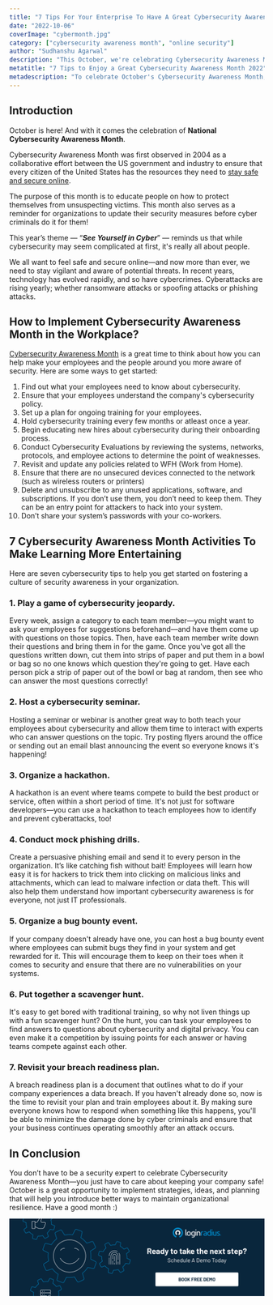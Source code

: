 ```yaml
---
title: "7 Tips For Your Enterprise To Have A Great Cybersecurity Awareness Month 2022"
date: "2022-10-06"
coverImage: "cybermonth.jpg"
category: ["cybersecurity awareness month", "online security"]
author: "Sudhanshu Agarwal"
description: "This October, we're celebrating Cybersecurity Awareness Month by sharing a few ideas you can do with your team at work. The first step to keeping your company safe is knowing what to look for, and these activities will help you raise awareness about the vulnerabilities out there."
metatitle: "7 Tips to Enjoy a Great Cybersecurity Awareness Month 2022"
metadescription: "To celebrate October's Cybersecurity Awareness Month, we've dug up some fun and innovative ideas for your team for infusing awareness throughout the month."
---
```


## Introduction

October is here! And with it comes the celebration of **National Cybersecurity Awareness Month**.

Cybersecurity Awareness Month was first observed in 2004 as a collaborative effort between the US government and industry to ensure that every citizen of the United States has the resources they need to [stay safe and secure online](https://www.loginradius.com/blog/identity/login-security/).

The purpose of this month is to educate people on how to protect themselves from unsuspecting victims. This month also serves as a reminder for organizations to update their security measures before cyber criminals do it for them!

This year’s theme — “**_See Yourself in Cyber_**” — reminds us that while cybersecurity may seem complicated at first, it's really all about people.

We all want to feel safe and secure online—and now more than ever, we need to stay vigilant and aware of potential threats. In recent years, technology has evolved rapidly, and so have cybercrimes. Cyberattacks are rising yearly; whether ransomware attacks or spoofing attacks or phishing attacks.


## How to Implement Cybersecurity Awareness Month in the Workplace?

[Cybersecurity Awareness Month](https://www.cisa.gov/cybersecurity-awareness-month) is a great time to think about how you can help make your employees and the people around you more aware of security. Here are some ways to get started:



1. Find out what your employees need to know about cybersecurity.
2. Ensure that your employees understand the company's cybersecurity policy.
3. Set up a plan for ongoing training for your employees.
4.  Hold cybersecurity training every few months or atleast once a year.
5. Begin educating new hires about cybersecurity during their onboarding process.
6.  Conduct Cybersecurity Evaluations by reviewing the systems, networks, protocols, and employee actions to determine the point of weaknesses.
7. Revisit and update any policies related to WFH (Work from Home).
8. Ensure that there are no unsecured devices connected to the network (such as wireless routers or printers)
9. Delete and unsubscribe to any unused applications, software, and subscriptions. If you don’t use them, you don’t need to keep them. They can be an  entry point for attackers to hack into your system. 
10. Don’t share your system’s passwords with your co-workers.


## 7 Cybersecurity Awareness Month Activities To Make Learning More Entertaining

Here are seven cybersecurity tips to help you get started on fostering a culture of security awareness in your organization.


### 1. Play a game of cybersecurity jeopardy.

Every week, assign a category to each team member—you might want to ask your employees for suggestions beforehand—and have them come up with questions on those topics. Then, have each team member write down their questions and bring them in for the game. Once you've got all the questions written down, cut them into strips of paper and put them in a bowl or bag so no one knows which question they're going to get. Have each person pick a strip of paper out of the bowl or bag at random, then see who can answer the most questions correctly!


### 2. Host a cybersecurity seminar.

Hosting a seminar or webinar is another great way to both teach your employees about cybersecurity and allow them time to interact with experts who can answer questions on the topic. Try posting flyers around the office or sending out an email blast announcing the event so everyone knows it's happening!


### 3. Organize a hackathon.

A hackathon is an event where teams compete to build the best product or service, often within a short period of time. It's not just for software developers—you can use a hackathon to teach employees how to identify and prevent cyberattacks, too!


### 4. Conduct mock phishing drills.

Create a persuasive phishing email and send it to every person in the organization. It’s like catching fish without bait! Employees will learn how easy it is for hackers to trick them into clicking on malicious links and attachments, which can lead to malware infection or data theft. This will also help them understand how important cybersecurity awareness is for everyone, not just IT professionals.


### 5. Organize a bug bounty event.

 If your company doesn't already have one, you can host a bug bounty event where employees can submit bugs they find in your system and get rewarded for it. This will encourage them to keep on their toes when it comes to security and ensure that there are no vulnerabilities on your systems.


### 6. Put together a scavenger hunt.

It's easy to get bored with traditional training, so why not liven things up with a fun scavenger hunt? On the hunt, you can task your employees to find answers to questions about cybersecurity and digital privacy. You can even make it a competition by issuing points for each answer or having teams compete against each other.


### 7. Revisit your breach readiness plan.

A breach readiness plan is a document that outlines what to do if your company experiences a data breach. If you haven't already done so, now is the time to revisit your plan and train employees about it. By making sure everyone knows how to respond when something like this happens, you'll be able to minimize the damage done by cyber criminals and ensure that your business continues operating smoothly after an attack occurs. 


## In Conclusion

You don’t have to be a security expert to celebrate Cybersecurity Awareness Month—you just have to care about keeping your company safe! October is a great opportunity to implement strategies, ideas, and planning that will help you introduce better ways to maintain organizational resilience. Have a good month :) 

[![book-a-demo-loginradius](../../assets/book-a-demo-loginradius.png)](https://www.loginradius.com/book-a-demo/)
